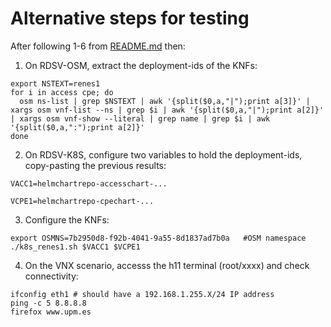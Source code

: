 # Alternative steps for testing

After following 1-6 from [README.md](README.md) then:

1. On RDSV-OSM, extract the deployment-ids of the KNFs:

```
export NSTEXT=renes1
for i in access cpe; do 
  osm ns-list | grep $NSTEXT | awk '{split($0,a,"|");print a[3]}' | xargs osm vnf-list --ns | grep $i | awk '{split($0,a,"|");print a[2]}' | xargs osm vnf-show --literal | grep name | grep $i | awk '{split($0,a,":");print a[2]}'
done
```

2. On RDSV-K8S, configure two variables to hold the deployment-ids, copy-pasting the previous results:

```
VACC1=helmchartrepo-accesschart-...
```

```
VCPE1=helmchartrepo-cpechart-...
```

3. Configure the KNFs:

```
export OSMNS=7b2950d8-f92b-4041-9a55-8d1837ad7b0a   #OSM namespace
./k8s_renes1.sh $VACC1 $VCPE1
```

4. On the VNX scenario, accesss the h11 terminal (root/xxxx) and check connectivity:

```
ifconfig eth1 # should have a 192.168.1.255.X/24 IP address
ping -c 5 8.8.8.8
firefox www.upm.es
```